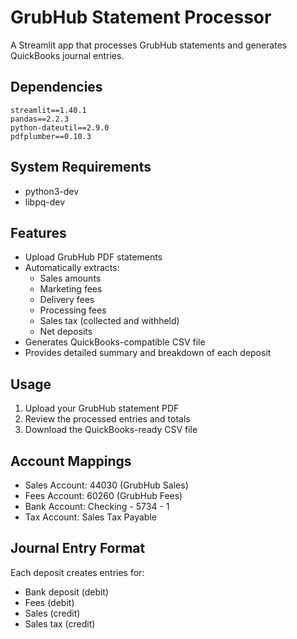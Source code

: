 # GrubHub Statement Processor

A Streamlit app that processes GrubHub statements and generates QuickBooks journal entries.

## Dependencies
```
streamlit==1.40.1
pandas==2.2.3
python-dateutil==2.9.0
pdfplumber==0.10.3
```

## System Requirements
- python3-dev
- libpq-dev

## Features
- Upload GrubHub PDF statements
- Automatically extracts:
  - Sales amounts
  - Marketing fees
  - Delivery fees
  - Processing fees
  - Sales tax (collected and withheld)
  - Net deposits
- Generates QuickBooks-compatible CSV file
- Provides detailed summary and breakdown of each deposit

## Usage
1. Upload your GrubHub statement PDF
2. Review the processed entries and totals
3. Download the QuickBooks-ready CSV file

## Account Mappings
- Sales Account: 44030 (GrubHub Sales)
- Fees Account: 60260 (GrubHub Fees)
- Bank Account: Checking - 5734 - 1
- Tax Account: Sales Tax Payable

## Journal Entry Format
Each deposit creates entries for:
- Bank deposit (debit)
- Fees (debit)
- Sales (credit)
- Sales tax (credit)

